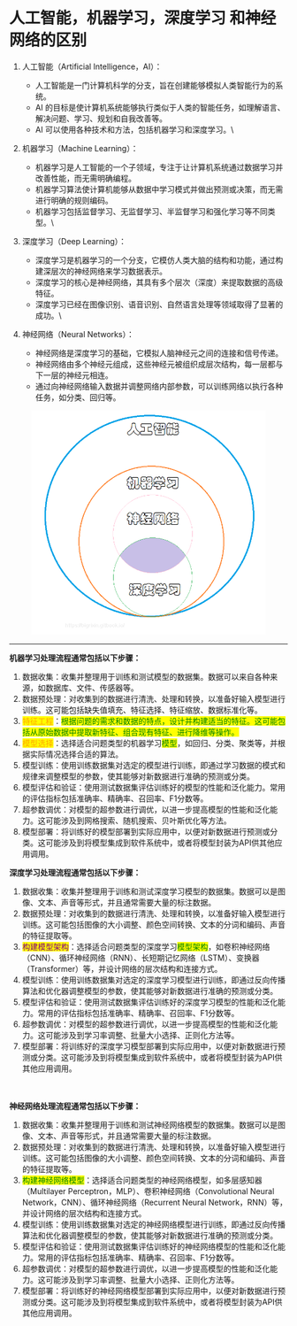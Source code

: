 # 人工智能，机器学习，深度学习 和神经网络的区别

1. 人工智能（Artificial Intelligence，AI）：
   * 人工智能是一门计算机科学的分支，旨在创建能够模拟人类智能行为的系统。
   * AI 的目标是使计算机系统能够执行类似于人类的智能任务，如理解语言、解决问题、学习、规划和自我改善等。
   * AI 可以使用各种技术和方法，包括机器学习和深度学习。\

2. 机器学习（Machine Learning）：
   * 机器学习是人工智能的一个子领域，专注于让计算机系统通过数据学习并改善性能，而无需明确编程。
   * 机器学习算法使计算机能够从数据中学习模式并做出预测或决策，而无需进行明确的规则编码。
   * 机器学习包括监督学习、无监督学习、半监督学习和强化学习等不同类型。\

3. 深度学习（Deep Learning）：
   * 深度学习是机器学习的一个分支，它模仿人类大脑的结构和功能，通过构建深层次的神经网络来学习数据表示。
   * 深度学习的核心是神经网络，其具有多个层次（深度）来提取数据的高级特征。
   * 深度学习已经在图像识别、语音识别、自然语言处理等领域取得了显著的成功。\

4. 神经网络（Neural Networks）：
   * 神经网络是深度学习的基础，它模拟人脑神经元之间的连接和信号传递。
   * 神经网络由多个神经元组成，这些神经元被组织成层次结构，每一层都与下一层的神经元相连。
   * 通过向神经网络输入数据并调整网络内部参数，可以训练网络以执行各种任务，如分类、回归等。



<figure><img src="../../.gitbook/assets/人工智能.png" alt=""><figcaption></figcaption></figure>

***

&#x20;**机器学习处理流程通常包括以下步骤：**

1. 数据收集：收集并整理用于训练和测试模型的数据集。数据可以来自各种来源，如数据库、文件、传感器等。
2. 数据预处理：对收集到的数据进行清洗、处理和转换，以准备好输入模型进行训练。这可能包括缺失值填充、特征选择、特征缩放、数据标准化等。
3. <mark style="color:orange;">特征工程</mark>：<mark style="color:green;">根据问题的需求和数据的特点，设计并构建适当的特征。这可能包括从原始数据中提取新特征、组合现有特征、进行降维等操作。</mark>
4. <mark style="color:orange;">模型选择</mark>：选择适合问题类型的机器学习<mark style="color:green;">模型</mark>，如回归、分类、聚类等，并根据实际情况选择合适的算法。
5. 模型训练：使用训练数据集对选定的模型进行训练，即通过学习数据的模式和规律来调整模型的参数，使其能够对新数据进行准确的预测或分类。
6. 模型评估和验证：使用测试数据集评估训练好的模型的性能和泛化能力。常用的评估指标包括准确率、精确率、召回率、F1分数等。
7. 超参数调优：对模型的超参数进行调优，以进一步提高模型的性能和泛化能力。这可能涉及到网格搜索、随机搜索、贝叶斯优化等方法。
8. 模型部署：将训练好的模型部署到实际应用中，以便对新数据进行预测或分类。这可能涉及到将模型集成到软件系统中，或者将模型封装为API供其他应用调用。



**深度学习处理流程通常包括以下步骤：**

1. 数据收集：收集并整理用于训练和测试深度学习模型的数据集。数据可以是图像、文本、声音等形式，并且通常需要大量的标注数据。
2. 数据预处理：对收集到的数据进行清洗、处理和转换，以准备好输入模型进行训练。这可能包括图像的大小调整、颜色空间转换、文本的分词和编码、声音的特征提取等。
3. <mark style="color:purple;">构建模型架构</mark>：选择适合问题类型的深度学习<mark style="color:green;">模型架构</mark>，如卷积神经网络（CNN）、循环神经网络（RNN）、长短期记忆网络（LSTM）、变换器（Transformer）等，并设计网络的层次结构和连接方式。
4. 模型训练：使用训练数据集对选定的深度学习模型进行训练，即通过反向传播算法和优化器调整模型的参数，使其能够对新数据进行准确的预测或分类。
5. 模型评估和验证：使用测试数据集评估训练好的深度学习模型的性能和泛化能力。常用的评估指标包括准确率、精确率、召回率、F1分数等。
6. 超参数调优：对模型的超参数进行调优，以进一步提高模型的性能和泛化能力。这可能涉及到学习率调整、批量大小选择、正则化方法等。
7. 模型部署：将训练好的深度学习模型部署到实际应用中，以便对新数据进行预测或分类。这可能涉及到将模型集成到软件系统中，或者将模型封装为API供其他应用调用。

\
\
**神经网络处理流程通常包括以下步骤：**

1. 数据收集：收集并整理用于训练和测试神经网络模型的数据集。数据可以是图像、文本、声音等形式，并且通常需要大量的标注数据。
2. 数据预处理：对收集到的数据进行清洗、处理和转换，以准备好输入模型进行训练。这可能包括图像的大小调整、颜色空间转换、文本的分词和编码、声音的特征提取等。
3. <mark style="color:green;">构建神经网络模型</mark>：选择适合问题类型的神经网络模型，如多层感知器（Multilayer Perceptron，MLP）、卷积神经网络（Convolutional Neural Network，CNN）、循环神经网络（Recurrent Neural Network，RNN）等，并设计网络的层次结构和连接方式。
4. 模型训练：使用训练数据集对选定的神经网络模型进行训练，即通过反向传播算法和优化器调整模型的参数，使其能够对新数据进行准确的预测或分类。
5. 模型评估和验证：使用测试数据集评估训练好的神经网络模型的性能和泛化能力。常用的评估指标包括准确率、精确率、召回率、F1分数等。
6. 超参数调优：对模型的超参数进行调优，以进一步提高模型的性能和泛化能力。这可能涉及到学习率调整、批量大小选择、正则化方法等。
7. 模型部署：将训练好的神经网络模型部署到实际应用中，以便对新数据进行预测或分类。这可能涉及到将模型集成到软件系统中，或者将模型封装为API供其他应用调用。




